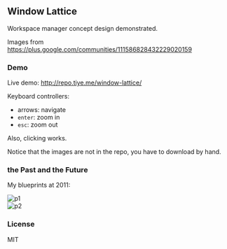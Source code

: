 
Window Lattice
------

Workspace manager concept design demonstrated.

Images from https://plus.google.com/communities/111586828432229020159

### Demo

Live demo: http://repo.tiye.me/window-lattice/

Keyboard controllers:

* arrows: navigate
* `enter`: zoom in
* `esc`: zoom out

Also, clicking works.

Notice that the images are not in the repo, you have to download by hand.

### the Past and the Future

My blueprints at 2011:  

![p1](http://ww3.sinaimg.cn/large/62752320gw1dmhskrclakj.jpg)  
![p2](http://ww2.sinaimg.cn/large/62752320gw1dmov9gsvg8j.jpg) 

### License

MIT